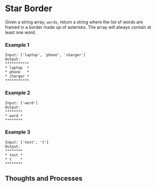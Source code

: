# Star Border

Given a string array, `words`, return a string where the list of words are framed in a border made up of asterisks. The array will always contain at least one word.

### **Example 1**

```
Input: ['laptop', 'phone', 'charger']
Output:
***********
* laptop  *
* phone   *
* charger *
***********

```

### **Example 2**

```
Input: ['word']
Output:
********
* word *
********

```

### **Example 3**

```
Input: ['test', 't']
Output:
********
* test *
* t    *
********

```

## Thoughts and Processes
